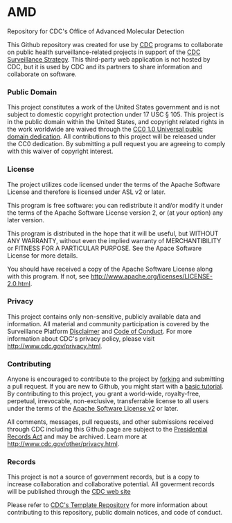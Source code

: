 # AMD
Repository for CDC's Office of Advanced Molecular Detection 

This Github repository was created for use by [CDC](http://www.cdc.gov) programs to collaborate on public health surveillance-related projects in support of the [CDC Surveillance Strategy](http://www.cdc.gov/surveillance). This third-party web application is not hosted by CDC, but it is used by CDC and its partners to share information and collaborate on software. 

### Public Domain
This project constitutes a work of the United States government and is not subject to domestic copyright protection under 17 USC § 105. This project is in the public domain within the United States, and copyright related rights in the work worldwide are waived through the [CC0 1.0 Universal public domain dedication](https://creativecommons.org/publicdomain/zero/1.0/). All contributions to this project will be released under the CC0 dedication. By submitting a pull request you are agreeing to comply with this waiver of copyright interest. 

### License 
The project utilizes code licensed under the terms of the Apache Software License and therefore is licensed under ASL v2 or later. 

This program is free software: you can redistribute it and/or modify it under the terms of the Apache Software License version 2, or (at your option) any later version. 

This program is distributed in the hope that it will be useful, but WITHOUT ANY WARRANTY, without even the implied warranty of MERCHANTIBILITY or FITNESS FOR A PARTICULAR PURPOSE. See the Apace Software License for more details. 

You should have received a copy of the Apache Software License along with this program. If not, see http://www.apache.org/licenses/LICENSE-2.0.html. 

### Privacy 
This project contains only non-sensitive, publicly available data and information. All material and community participation is covered by the Surveillance Platform [Disclaimer](https://github.com/CDCgov/template/blob/master/DISCLAIMER.md) and [Code of Conduct](https://github.com/CDCgov/template/blob/master/code-of-conduct.md). For more information about CDC's privacy policy, please visit http://www.cdc.gov/privacy.html. 

### Contributing 
Anyone is encouraged to contribute to the project by [forking](https://help.github.com/articles/fork-a-repo) and submitting a pull request. If you are new to Github, you might start with a [basic tutorial](https://help.github.com/articles/set-up-git). By contributing to this project, you grant a world-wide, royalty-free, perpetual, irrevocable, non-exclusive, transferrable license to all users under the terms of the [Apache Software License v2](http://www.apache.org/licenses/LICENSE-2.0.html) or later. 

All comments, messages, pull requests, and other submissions received through CDC including this Github page are subject to the [Presidential Records Act](http://www.archives.gov/about/laws/presidential-records.html) and may be archived. Learn more at http://www.cdc.gov/other/privacy.html. 

### Records 
This project is not a source of government records, but is a copy to increase collaboration and collaborative potential. All goverment records will be published through the [CDC web site](http://www.cdc.gov/) 


Please refer to [CDC's Template Repository](https://github.com/CDCgov/template) for more information about contributing to this repository, public domain notices, and code of conduct.  
